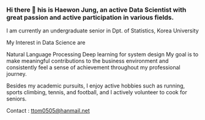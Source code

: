 ### Hi there 👋 his is Haewon Jung, an active Data Scientist with great passion and active participation in various fields.
I am currently an undergraduate senior in Dpt. of Statistics, Korea University

My Interest in Data Science are

Natural Language Processing
Deep learning for system design
My goal is to make meaningful contributions to the business environment and consistently feel a sense of achievement throughout my professional journey.

Besides my academic pursuits, I enjoy active hobbies such as running, sports climbing, tennis, and football, and I actively volunteer to cook for seniors.

Contact : ttom0505@hanmail.net
